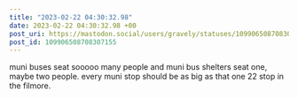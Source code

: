 ```yaml
---
title: "2023-02-22 04:30:32.98"
date: 2023-02-22 04:30:32.98 +00
post_uri: https://mastodon.social/users/gravely/statuses/109906508708307155
post_id: 109906508708307155
---
```

muni buses seat sooooo many people and muni bus shelters seat one, maybe two people. every muni stop should be as big as that one 22 stop in the filmore.


